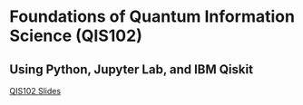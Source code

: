 # Foundations of Quantum Information Science (QIS102)
## Using Python, Jupyter Lab, and IBM Qiskit

[QIS102 Slides](https://brookhavenlab.sharepoint.com/:f:/s/QIS102/EqkQD12yrZ1Msu6Dl0HmF6UBzvGYi96z0YwZ8rrLxS07ig)
